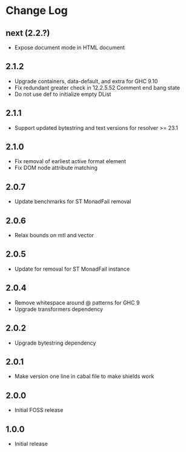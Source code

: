 # Change Log

## next (2.2.?)

* Expose document mode in HTML document

## 2.1.2

* Upgrade containers, data-default, and extra for GHC 9.10
* Fix redundant greater check in 12.2.5.52 Comment end bang state
* Do not use def to initialize empty DList

## 2.1.1

* Support updated bytestring and text versions for resolver >= 23.1

## 2.1.0

* Fix removal of earliest active format element
* Fix DOM node attribute matching

## 2.0.7

* Update benchmarks for ST MonadFail removal

## 2.0.6

* Relax bounds on mtl and vector

## 2.0.5

* Update for removal for ST MonadFail instance

## 2.0.4

* Remove whitespace around @ patterns for GHC 9
* Upgrade transformers dependency

## 2.0.2

* Upgrade bytestring dependency

## 2.0.1

* Make version one line in cabal file to make shields work

## 2.0.0

* Initial FOSS release

## 1.0.0

* Initial release
